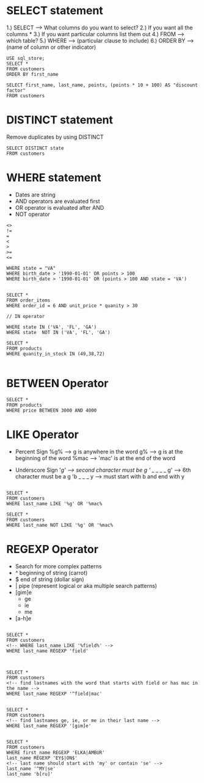 # SELECT statement

1.) SELECT --> What columns do you want to select?
2.) If you want all the columns \*
3.) If you want particular columns list them out
4.) FROM --> which table?
5.) WHERE --> (particular clause to include)
6.) ORDER BY --> (name of column or other indicator)

```
USE sql_store;
SELECT *
FROM customers
ORDER BY first_name
```

```
SELECT first_name, last_name, points, (points * 10 + 100) AS "discount factor"
FROM customers
```

# DISTINCT statement

Remove duplicates by using DISTINCT

```
SELECT DISTINCT state
FROM customers
```

# WHERE statement

- Dates are string
- AND operators are evaluated first
- OR operator is evaluated after AND
- NOT operator

```
<>
!=
=
<
>
>=
<=

WHERE state = "VA"
WHERE birth_date > '1990-01-01' OR points > 100
WHERE birth_date > '1990-01-01' OR (points > 100 AND state = 'VA')


SELECT *
FROM order_items
WHERE order_id = 6 AND unit_price * quanity > 30

// IN operator

WHERE state IN ('VA', 'FL', 'GA')
WHERE state  NOT IN ('VA', 'FL', 'GA')

SELECT *
FROM products
WHERE quanity_in_stock IN (49,38,72)


```

# BETWEEN Operator

```
SELECT *
FROM products
WHERE price BETWEEN 3000 AND 4000

```

# LIKE Operator

- Percent Sign
  %g% --> g is anywhere in the word
  g% --> g is at the beginning of the word
  %mac --> 'mac' is at the end of the word

- Underscore Sign
  '_g' --> second character must be g
  '_ \_ \_ \_ _ g' --> 6th character must be a g
  'b _ \_ \_ y --> must start with b and end with y

```

SELECT *
FROM customers
WHERE last_name LIKE '%g' OR '%mac%

SELECT *
FROM customers
WHERE last_name NOT LIKE '%g' OR '%mac%

```

# REGEXP Operator

- Search for more complex patterns
- ^ beginning of string (carrot)
- $ end of string (dollar sign)
- | pipe (represent logical or aka multiple search patterns)
- [gim]e
  - ge
  - ie
  - me
- [a-h]e

```

SELECT *
FROM customers
<!-- WHERE last_name LIKE '%field%' -->
WHERE last_name REGEXP 'field'



SELECT *
FROM customers
<!-- find lastnames with the word that starts with field or has mac in the name -->
WHERE last_name REGEXP '^field|mac'


SELECT *
FROM customers
<!-- find lastnames ge, ie, or me in their last name -->
WHERE last_name REGEXP '[gim]e'


SELECT *
FROM customers
WHERE first_name REGEXP 'ELKA|AMBUR'
last_name REGEXP 'EY$|ON$'
<!-- last name should start with 'my' or contain 'se' -->
last_name '^MY|se'
last_name 'b[ru]'


```
